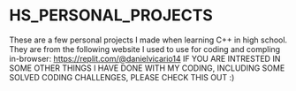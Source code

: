 # HS_PERSONAL_PROJECTS

These are a few personal projects I made when learning C++ in high school. 
They are from the following website I used to use for coding and compling in-browser: 
https://replit.com/@danielvicario14
IF YOU ARE INTRESTED IN SOME OTHER THINGS I HAVE DONE WITH MY CODING, INCLUDING SOME SOLVED CODING CHALLENGES, PLEASE CHECK THIS OUT :)
